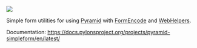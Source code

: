 [![](https://travis-ci.org/Pylons/pyramid_simpleform.svg)](https://travis-ci.org/Pylons/pyramid_simpleform)

Simple form utilities for using [Pyramid](https://trypyramid.com/) with [FormEncode](https://pypi.org/project/FormEncode/) and [WebHelpers](https://pypi.org/project/WebHelpers/).

Documentation: https://docs.pylonsproject.org/projects/pyramid-simpleform/en/latest/
